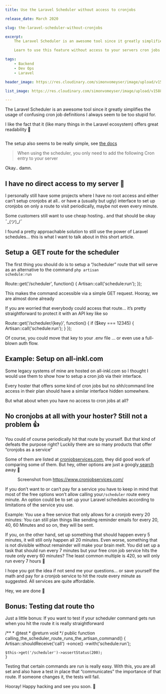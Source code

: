 ```yaml
---
title: Use the Laravel Scheduler without access to cronjobs

release_date: March 2020

slug: the-laravel-scheduler-without-cronjobs

excerpt:
    The Laravel Scheduler is an awesome tool since it greatly simplifies the usage of confusing cron job definitions I am simply not smart enough for.

    Learn to use this feature without access to your servers cron jobs on cheap hosters

tags: 
    - Backend
    - Dev Ops
    - Laravel

header_image: https://res.cloudinary.com/simonvomeyser/image/upload/v1588611629/laravel-scheduler/laravel-scheduler-list-header-image.jpg

list_image: https://res.cloudinary.com/simonvomeyser/image/upload/v1588611629/laravel-scheduler/laravel-scheduler-list-header-image.jpg

---
```



The Laravel Scheduler is an awesome tool since it greatly simplifies the usage of confusing cron job definitions I
always seem to be too stupid for.



I like the fact that it (like many things in the Laravel ecosystem) offers great readability 🙂



<figure class="wp-block-image"><img
        src="https://res.cloudinary.com/simonvomeyser/image/upload/v1552377554/laravel-scheduler/dodge-laravel-scheduler.png"
        alt="" class="wp-image-294"></figure>



The setup also seems to be really simple, see <a href="https://laravel.com/docs/5.7/scheduling#introduction">the
    docs</a>


<blockquote>
    When using the scheduler, you only need to add the following Cron entry to your server
</blockquote>



Okay.. damn.



<h2>I have no direct access to my server 🥺</h2>



I personally still have some projects where I have no root access and either can’t setup cronjobs at all.. or have a
(usually but ugly) interface to set up cronjobs on only a route to visit periodically, maybe not even every minute.




Some customers still want to use cheap hosting.. and that should be okay ¯\_(ツ)_/¯



I found a pretty approachable solution to still use the power of Laravel schedules… this is what I want to talk about
in this short article.



<h2>Setup a&nbsp; GET route for the scheduler</h2>



The first thing you should do is to setup a “/scheduler” route that will serve as an alternative to the command
<code>php artisan schedule:run</code>


<x-code>
    Route::get('/scheduler', function() {
    Artisan::call('schedule:run');
    });
</x-code>



This makes the command accessible via a simple GET request. Hooray, we are almost done already

If you are worried that everybody could access that route… it’s pretty straightforward to protect it with an API key
like so


<x-code>
    Route::get('/scheduler/{key}', function() {
    if ($key === 12345) {
    Artisan::call('schedule:run');
    }
    });
</x-code>


Of course, you could move that key to your .env file … or even use a full-blown auth flow.



<h2>Example: Setup on all-inkl.com</h2>



Some legacy systems of mine are hosted on all-inkl.com so I thought I would use them to show how to setup a cron job
via their interface.


<x-video code="CcO4Q53Mm_U" />

Every hoster that offers some kind of cron jobs but no shh/command line access in their plan should have a similar
interface hidden somewhere.



But what about when you have no access to cron jobs at all?



<h2>No cronjobs at all with your hoster? Still not a problem 👍</h2>



You could <g class="gr_ gr_9 gr-alert gr_gramm gr_inline_cards gr_run_anim Grammar multiReplace" id="9" data-gr-id="9">
    of</g> course periodically hit that route by yourself. But that kind of defeats the purpose
right? Luckily there are so many products that offer “cronjobs as a service”



Some of them are listed at <a href="https://www.cronjobservices.com/">cronjobservices.com</a>, they did good work of
comparing some of them. But hey, other options are just a googly<a
    href="https://www.google.de/search?q=cronjob+as+a+service"> search</a> away 🙂



<figure class="wp-block-image"><img
        src="https://res.cloudinary.com/simonvomeyser/image/upload/v1553756347/laravel-scheduler/Screenshot_2019-03-28_at_07.56.20.png"
        alt="">
    <figcaption>Screenshot from <a href="https://www.cronjobservices.com/">https://www.cronjobservices.com/</a>
    </figcaption>
</figure>



If you don’t want to or can’t pay for a service you have to keep in mind that most of the free options won’t allow
calling your<code>/scheduler</code> route every minute. An option could be to set up your Laravel schedules
according to limitations of the service you use.



Example: You use a free service that only allows for a cronjob every 20 minutes: You can still plan things like
sending reminder emails for every 20, 40, 60 Minutes and so on, they will be sent.



If you, on the other hand, set up something that should happen every 5 minutes, it will still only happen all 20
minutes. Even worse, something that is not divisible without remainder will make your brain melt. You did set up a
task that should run every 7 minutes but your free cron job service hits the route only every 60 minutes? The least
common multiple is 420, so will only run every 7 hours 🤯


I hope you got the idea if not send me your questions… or save yourself the math and pay for a cronjob service to hit
the route every minute as suggested. All services are quite affordable.



Hey, we are done 🙂



<h2>Bonus: Testing dat route tho</h2>



Just a little bonus: If you want to test if your scheduler command gets run when you hit the route it is really
straightforward


<x-code>
    /**
    * @test
    * @return void
    */
    public function calling_the_scheduler_route_runs_the_artisan_command()
    {
    Artisan::shouldReceive('call')
    ->once()
    ->with('schedule:run');

    $this->get('/scheduler')->assertStatus(200);
    }
</x-code>


Testing that certain commands are run is really easy. With this, you are all set and also have a test in place that
“communicates” the importance of that route. If someone changes it, the tests will fail.



Hooray! Happy hacking and see you soon. 🙂